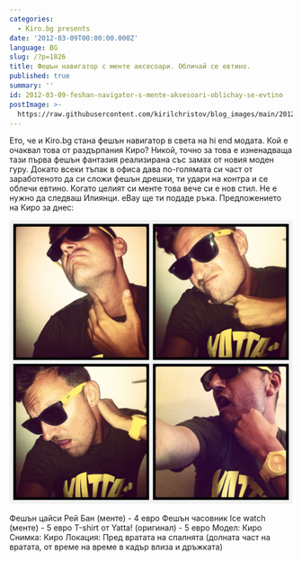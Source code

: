 ```yaml
---
categories:
  - Kiro.bg presents
date: '2012-03-09T00:00:00.000Z'
language: BG
slug: /?p=1826
title: Фешън навигатор с менте аксесоари. Обличай се евтино.
published: true
summary: ''
id: 2012-03-09-feshan-navigator-s-mente-aksesoari-oblichay-se-evtino
postImage: >-
  https://raw.githubusercontent.com/kirilchristov/blog_images/main/2012/03/kiro-fashion.jpg
---
```


Ето, че и Kiro.bg стана фешън навигатор в света на hi end модата. Кой е очаквал това от раздърпания Киро? Никой, точно за това е изненадваща тази първа фешън фантазия реализирана със замах от новия моден гуру. Докато всеки тъпак в офиса дава по-голямата си част от заработеното да си сложи фешън дрешки, ти удари на контра и се облечи евтино. Когато целият си менте това вече си е нов стил. Не е нужно да следваш Илиянци. eBay ще ти подаде ръка. Предложението на Киро за днес: 

![](https://raw.githubusercontent.com/kirilchristov/blog_images/main/2012/03/kiro-fashion.jpg)

 Фешън цайси Рей Бан (менте) - 4 евро Фешън часовник Ice watch (менте) - 5 евро Т-shirt от Yatta! (оригинал) - 5 евро Модел: Киро Снимка: Киро Локация: Пред вратата на спалнята (долната част на вратата, от време на време в кадър влиза и дръжката)
